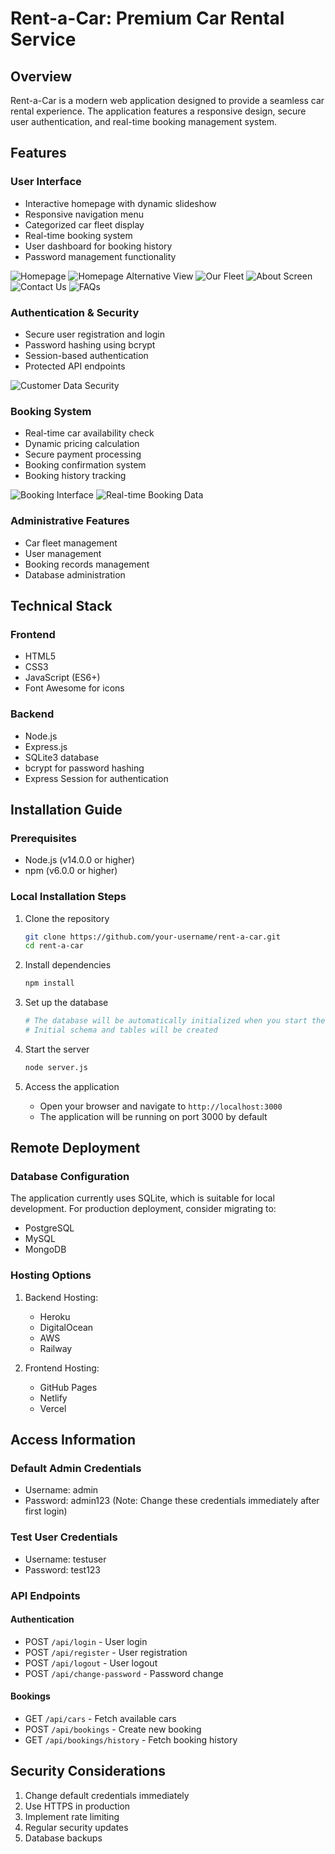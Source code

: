 # Rent-a-Car: Premium Car Rental Service

## Overview
Rent-a-Car is a modern web application designed to provide a seamless car rental experience. The application features a responsive design, secure user authentication, and real-time booking management system.

## Features

### User Interface
- Interactive homepage with dynamic slideshow
- Responsive navigation menu
- Categorized car fleet display
- Real-time booking system
- User dashboard for booking history
- Password management functionality

![Homepage](screenshots/homepage.png)
![Homepage Alternative View](screenshots/homepage2.png)
![Our Fleet](screenshots/Our%20Fleet.png)
![About Screen](screenshots/About%20Screen.png)
![Contact Us](screenshots/Contact%20Us%20screen.png)
![FAQs](screenshots/FAQs.png)

### Authentication & Security
- Secure user registration and login
- Password hashing using bcrypt
- Session-based authentication
- Protected API endpoints

![Customer Data Security](screenshots/Customer%20Data%20with%20Password%20Hashing.png)

### Booking System
- Real-time car availability check
- Dynamic pricing calculation
- Secure payment processing
- Booking confirmation system
- Booking history tracking

![Booking Interface](screenshots/Booking%20Screen.png)
![Real-time Booking Data](screenshots/Dummy%20Book%20data%20in%20database%20in%20real%20time.png)

### Administrative Features
- Car fleet management
- User management
- Booking records management
- Database administration

## Technical Stack

### Frontend
- HTML5
- CSS3
- JavaScript (ES6+)
- Font Awesome for icons

### Backend
- Node.js
- Express.js
- SQLite3 database
- bcrypt for password hashing
- Express Session for authentication

## Installation Guide

### Prerequisites
- Node.js (v14.0.0 or higher)
- npm (v6.0.0 or higher)

### Local Installation Steps

1. Clone the repository
   ```bash
   git clone https://github.com/your-username/rent-a-car.git
   cd rent-a-car
   ```

2. Install dependencies
   ```bash
   npm install
   ```

3. Set up the database
   ```bash
   # The database will be automatically initialized when you start the server
   # Initial schema and tables will be created
   ```

4. Start the server
   ```bash
   node server.js
   ```

5. Access the application
   - Open your browser and navigate to `http://localhost:3000`
   - The application will be running on port 3000 by default

## Remote Deployment

### Database Configuration
The application currently uses SQLite, which is suitable for local development. For production deployment, consider migrating to:
- PostgreSQL
- MySQL
- MongoDB

### Hosting Options
1. Backend Hosting:
   - Heroku
   - DigitalOcean
   - AWS
   - Railway

2. Frontend Hosting:
   - GitHub Pages
   - Netlify
   - Vercel

## Access Information

### Default Admin Credentials
- Username: admin
- Password: admin123
(Note: Change these credentials immediately after first login)

### Test User Credentials
- Username: testuser
- Password: test123

### API Endpoints

#### Authentication
- POST `/api/login` - User login
- POST `/api/register` - User registration
- POST `/api/logout` - User logout
- POST `/api/change-password` - Password change

#### Bookings
- GET `/api/cars` - Fetch available cars
- POST `/api/bookings` - Create new booking
- GET `/api/bookings/history` - Fetch booking history

## Security Considerations
1. Change default credentials immediately
2. Use HTTPS in production
3. Implement rate limiting
4. Regular security updates
5. Database backups


